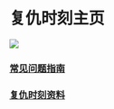 # 复仇时刻主页
![](https://imgsa.baidu.com/forum/w%3D580/sign=00b5cd2a86d4b31cf03c94b3b7d7276f/4273602a2834349b4963b8ecc4ea15ce37d3bed5.jpg)

### [常见问题指南](./常见问题指南)

### [复仇时刻资料](./复仇时刻资料)